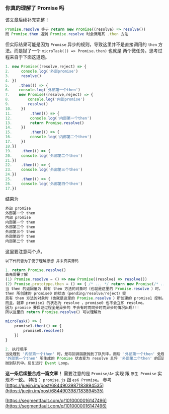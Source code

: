 ### 你真的理解了 Promise 吗

该文章后续补充完整！

```js
Promise.resolve 等于 return new Promise((resolve) => resolve())
而 Promise.then 遇到 Promise.resolve 时会调用其 .then 方法
```
但实际结果可能是因为 `Promise` 异步的规则，导致这里并不是直接调用的 `then` 方法。而是抛了一个 `microTask(() => Promise.then)` 也就是 两个微任务。思考过程来自于下面这道题。
```js
1. new Promise((resolve,reject) => {
2.     console.log('外部promise')
3.     resolve()
4. })
5.    .then(() => {
6.    console.log('外部第一个then')
7.    new Promise((resolve,reject) => {
8.        console.log('内部promise')
9.        resolve()
10.    })
11.        .then(() => {
12.        console.log('内部第一个then')
13.        return Promise.resolve()
14.    })
15.        .then(() => {
16.        console.log('内部第二个then')
17.    })
18.})
19.    .then(() => {
20.    console.log('外部第二个then')
21.})
22.    .then(() => {
23.    console.log('外部第三个then')
24.})
25.    .then(() => {
26.    console.log('外部第四个then')
17.})
```
结果为
```js
外部 promise
外部第一个 then
内部 promise
内部第一个 then
外部第二个 then
外部第三个 then
外部第四个 then
内部第二个 then
```

这里要注意两个点。
```js 
以下代码皆为了便于理解思想 并未真实源码

1. return Promise.resolve()
首先需要了解
(1) Promise.resolve = () => new Promise((resolve) => resolve())
(2) Promise.prototype.then = () => { /* ... */ return new Promise(/* ...*/) { /* ... */ }  }
当 then 的返回值为 具有 then 方法的对象时（也就是这里的 Promise.resolve ）时，
then 所创建的 promise0 的状态（pending/resolve/reject）受
具有 then 方法的对象时（也就是这里的 Promise.resolve ）所创建的 promise1 控制。
而且，就算 promise1 的状态为 resolve ，promise0 也不会立即 resolve。
因为 promise 要保证过程全是异步的 不会有时而同步时而异步的情况出现!!!
所以这里的 return Promise.resolve() 可以理解为

microTask() => {
    promise1.then(() => {
        promise0.resolve()
    })
}

2. 执行顺序
当处理到 '内部第一个then' 时，是将回调函数抛到了队列中。而后 '外部第一个then' 处理完成，
'外部第一个then' 所生成的 Promise 状态变为 resolve 且将 '外部第二个then' 的回调函数
抛到队列中。反复进行 Event Loop。
```

**这一条后续整合成一篇文章！**
需要注意的是 `Promise/A+` 实现 跟 `原生 Promise` 实现不一致。
特指： `promise.js` 跟  `es6 Promise`。
参考 [https://juejin.im/post/6844903987183894535](https://juejin.im/post/6844903987183894535)

[https://segmentfault.com/q/1010000016147496](https://segmentfault.com/q/1010000016147496)